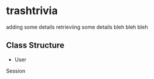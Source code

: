 # trashtrivia

adding some details
retrieviing some details
bleh bleh bleh

## Class Structure

* User

Session

